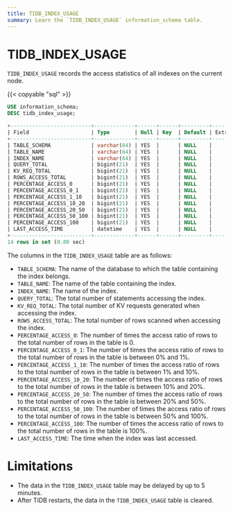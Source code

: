 ```yaml
---
title: TIDB_INDEX_USAGE
summary: Learn the `TIDB_INDEX_USAGE` information_schema table.
---
```


# TIDB_INDEX_USAGE

`TIDB_INDEX_USAGE` records the access statistics of all indexes on the current node.

{{< copyable "sql" >}}

```sql
USE information_schema;
DESC tidb_index_usage;
```

```sql
+--------------------------+-------------+------+------+---------+-------+
| Field                    | Type        | Null | Key  | Default | Extra |
+--------------------------+-------------+------+------+---------+-------+
| TABLE_SCHEMA             | varchar(64) | YES  |      | NULL    |       |
| TABLE_NAME               | varchar(64) | YES  |      | NULL    |       |
| INDEX_NAME               | varchar(64) | YES  |      | NULL    |       |
| QUERY_TOTAL              | bigint(21)  | YES  |      | NULL    |       |
| KV_REQ_TOTAL             | bigint(21)  | YES  |      | NULL    |       |
| ROWS_ACCESS_TOTAL        | bigint(21)  | YES  |      | NULL    |       |
| PERCENTAGE_ACCESS_0      | bigint(21)  | YES  |      | NULL    |       |
| PERCENTAGE_ACCESS_0_1    | bigint(21)  | YES  |      | NULL    |       |
| PERCENTAGE_ACCESS_1_10   | bigint(21)  | YES  |      | NULL    |       |
| PERCENTAGE_ACCESS_10_20  | bigint(21)  | YES  |      | NULL    |       |
| PERCENTAGE_ACCESS_20_50  | bigint(21)  | YES  |      | NULL    |       |
| PERCENTAGE_ACCESS_50_100 | bigint(21)  | YES  |      | NULL    |       |
| PERCENTAGE_ACCESS_100    | bigint(21)  | YES  |      | NULL    |       |
| LAST_ACCESS_TIME         | datetime    | YES  |      | NULL    |       |
+--------------------------+-------------+------+------+---------+-------+
14 rows in set (0.00 sec)
```

The columns in the `TIDB_INDEX_USAGE` table are as follows:

* `TABLE_SCHEMA`: The name of the database to which the table containing the index belongs.
* `TABLE_NAME`: The name of the table containing the index.
* `INDEX_NAME`: The name of the index.
* `QUERY_TOTAL`: The total number of statements accessing the index.
* `KV_REQ_TOTAL`: The total number of KV requests generated when accessing the index.
* `ROWS_ACCESS_TOTAL`: The total number of rows scanned when accessing the index.
* `PERCENTAGE_ACCESS_0`: The number of times the access ratio of rows to the total number of rows in the table is 0.
* `PERCENTAGE_ACCESS_0_1`: The number of times the access ratio of rows to the total number of rows in the table is between 0% and 1%.
* `PERCENTAGE_ACCESS_1_10`: The number of times the access ratio of rows to the total number of rows in the table is between 1% and 10%.
* `PERCENTAGE_ACCESS_10_20`: The number of times the access ratio of rows to the total number of rows in the table is between 10% and 20%.
* `PERCENTAGE_ACCESS_20_50`: The number of times the access ratio of rows to the total number of rows in the table is between 20% and 50%.
* `PERCENTAGE_ACCESS_50_100`: The number of times the access ratio of rows to the total number of rows in the table is between 50% and 100%.
* `PERCENTAGE_ACCESS_100`: The number of times the access ratio of rows to the total number of rows in the table is 100%.
* `LAST_ACCESS_TIME`: The time when the index was last accessed.

# Limitations

- The data in the `TIDB_INDEX_USAGE` table may be delayed by up to 5 minutes.
- After TiDB restarts, the data in the `TIDB_INDEX_USAGE` table is cleared.
